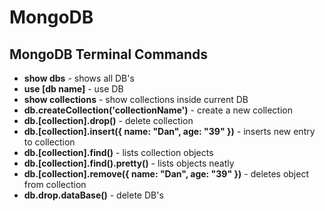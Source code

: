 MongoDB
======

MongoDB Terminal Commands
------

* **show dbs** - shows all DB's  
* **use [db name]** - use DB  
* **show collections** - show collections inside current DB  
* **db.createCollection('collectionName')** - create a new collection  
* **db.[collection].drop()** - delete collection  
* **db.[collection].insert({ name: "Dan", age: "39" })** - inserts new entry to collection  
* **db.[collection].find()** - lists collection objects  
* **db.[collection].find().pretty()** - lists objects neatly  
* **db.[collection].remove({ name: "Dan", age: "39" })** - deletes object from collection  
* **db.drop.dataBase()** - delete DB's  
  
  
